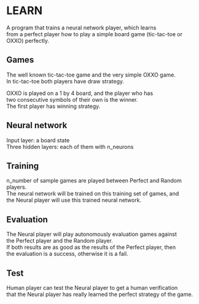# LEARN
A program that trains a neural network player, which learns\
 from a perfect player how to play a simple board game (tic-tac-toe or OXXO) perfectly.

## Games
 The well known tic-tac-toe game and the very simple OXXO game.\
 In tic-tac-toe both players have draw strategy.

 OXXO is played on a 1 by 4 board, and the player who has\
 two consecutive symbols of their own is the winner.\
 The first player has winning strategy.

## Neural network
 Input layer: a board state\
 Three hidden layers: each of them with n_neurons

## Training
 n_number of sample games are played between Perfect and Random players.\
 The neural network will be trained on this training set of games, and\
  the Neural player will use this trained neural network.

## Evaluation
 The Neural player will play autonomously evaluation games against\
  the Perfect player and the Random player.\
 If both results are as good as the results of the Perfect player, then\
 the evaluation is a success, otherwise it is a fail.

## Test
 Human player can test the Neural player to get a human verification\
  that the Neural player has really learned the perfect strategy of the game.
